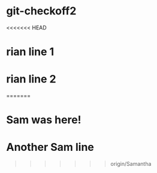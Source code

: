 # git-checkoff2
<<<<<<< HEAD
# rian line 1
# rian line 2
=======

# Sam was here!

# Another Sam line
>>>>>>> origin/Samantha
